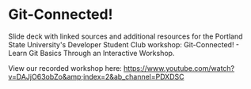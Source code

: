 # Git-Connected!

Slide deck with linked sources and additional resources for the Portland State University's Developer Student Club workshop: Git-Connected! - Learn Git Basics Through an Interactive Workshop.

View our recorded workshop here: https://www.youtube.com/watch?v=DAJjO63obZo&amp;index=2&ab_channel=PDXDSC
